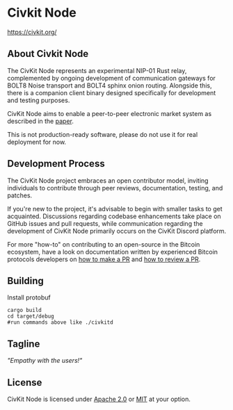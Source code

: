 Civkit Node
===========

https://civkit.org/

About Civkit Node
-----------------

The CivKit Node represents an experimental NIP-01 Rust relay, complemented by ongoing development of communication gateways for BOLT8 Noise transport and BOLT4 sphinx onion routing. Alongside this, there is a companion client binary designed specifically for development and testing purposes.

CivKit Node aims to enable a peer-to-peer electronic market system as described in the [paper](https://github.com/civkit/paper/blob/main/civ_kit_paper.pdf).

This is not production-ready software, please do not use it for real deployment for now.

Development Process
-------------------

The CivKit Node project embraces an open contributor model, inviting individuals to contribute 
through peer reviews, documentation, testing, and patches.

If you're new to the project, it's advisable to begin with smaller tasks to get acquainted.
Discussions regarding codebase enhancements take place on GitHub issues and pull requests, 
while communication regarding the development of CivKit Node primarily occurs on the CivKit Discord platform.

For more "how-to" on contributing to an open-source in the Bitcoin ecosystem, have a look on
documentation written by experienced Bitcoin protocols developers on [how to make a PR](https://github.com/jonatack/bitcoin-development/blob/master/how-to-make-bitcoin-core-prs.md)
and [how to review a PR](https://github.com/jonatack/bitcoin-development/blob/master/how-to-review-bitcoin-core-prs.md).

Building
--------

Install protobuf

```
cargo build
cd target/debug
#run commands above like ./civkitd
```

Tagline
-------

*"Empathy with the users!"*

License
-------

CivKit Node is licensed under [Apache 2.0](LICENSE-APACHE) or [MIT](LICENSE-MIT) at your option.
